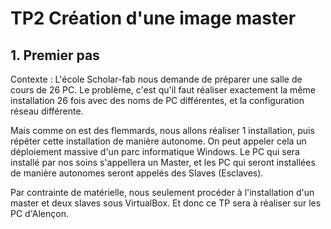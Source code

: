 # TP2 Création d'une image master

## 1. Premier pas

Contexte : L'école Scholar-fab nous demande de préparer une salle de cours de 26 PC. Le problème, c'est qu'il faut réaliser exactement la même installation 26 fois avec des noms de PC différentes, et la configuration réseau différente.

Mais comme on est des flemmards, nous allons réaliser 1 installation, puis répéter cette installation de manière autonome. 
On peut appeler cela un déploiement massive d'un parc informatique Windows. Le PC qui sera installé par nos soins s'appellera un Master, et les PC qui seront installées de manière autonomes seront appelés des Slaves (Esclaves).

Par contrainte de matérielle, nous seulement procéder à l'installation d'un master et deux slaves sous VirtualBox. Et donc ce TP sera à réaliser sur les PC d'Alençon.



